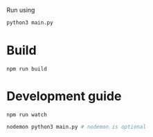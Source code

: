 Run using 
```sh 
python3 main.py
```

# Build

```
npm run build
```

# Development guide

```
npm run watch
```

```sh
nodemon python3 main.py # nodemon is optional
```
